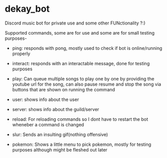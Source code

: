 # dekay_bot

Discord music bot for private use and some other FUNctionality ?:)



Supported commands, some are for use and some are for small testing purposes-

- ping: responds with pong, mostly used to check if bot is online/running properly

- interact: responds with an interactable message, done for testing purposes

- play: Can queue multiple songs to play one by one by providing the youtube url for the song, can also pause resume and stop the song via buttons that are shown on running the command

- user: shows info about the user

- server: shows info about the guild/server

- reload: For reloading commands so I dont have to restart the bot wheneber a command is changed

- slur: Sends an insulting gif(nothing offensive)

- pokemon: Shows a little menu to pick pokemon, mostly for testing purposes although might be fleshed out later
